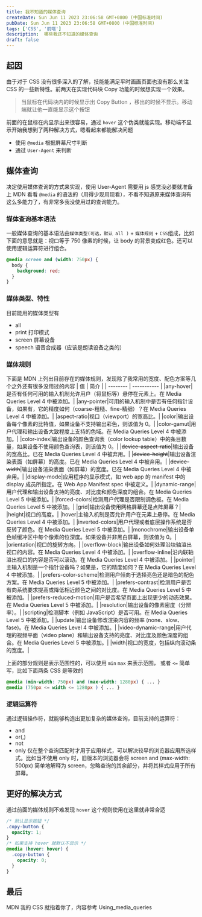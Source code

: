 ```yaml
---
title: 我不知道的媒体查询
createDate: Sun Jun 11 2023 23:06:58 GMT+0800 (中国标准时间)
pubDate: Sun Jun 11 2023 23:06:58 GMT+0800 (中国标准时间)
tags: ['CSS', '前端']
description:  哪些我还不知道的媒体查询
draft: false
---
```


## 起因
由于对于 CSS 没有很多深入的了解，技能能满足平时画画页面也没有那么关注 CSS 的一些新特性。前两天在实现代码块 Copy 功能的时候想实现一个效果。
> 当鼠标在代码块内的时候显示出 Copy Button ，移出的时候不显示。移动端就让他一直能显示这个按钮  

前面的在鼠标在内显示出来很容易，通过 `hover` 这个伪类就能实现。移动端不显示开始我想到了两种解决方式，嗯看起来都能解决问题

- 使用 `@media` 根据屏幕尺寸判断
- 通过 `User-Agent` 来判断

## 媒体查询
决定使用媒体查询的方式来实现，使用 User-Agent 需要用 js 感觉没必要就准备上 MDN 看看 `@media` 的语法的（用得少现用现看），不看不知道原来媒体查询有这么多能力了，有非常多我没使用过的查询能力。

### 媒体查询基本语法
一般媒体查询的基本语法由`媒体类型(可选，默认 all )` + `媒体规则` + `CSS`组成，比如下面的意思就是：视口等于 750 像素的时候，让 body 的背景变成红色。还可以使用逻辑运算符进行组合。
```css
@media screen and (width: 750px) {
  body {
    background: red;
  }
}
```
### 媒体类型、特性
目前能用的媒体类型有
- all
- print 打印模式
- screen 屏幕设备
- speech 语音合成器（应该是朗读设备之类的）

### 媒体规则
下面是 MDN 上列出目前存在的媒体规则，发现除了我常用的宽度、配色方案等几个之外还有很多没用过的内容
| 值 | 简介 |
| -------- | ----------- |
|any-hover|是否有任何可用的输入机制允许用户（将鼠标等）悬停在元素上。在 Media Queries Level 4 中被添加。|
|any-pointer|可用的输入机制中是否有任何指针设备，如果有，它的精度如何（coarse-粗糙、fine-精细）？在 Media Queries Level 4 中被添加。|
|aspect-ratio|视口（viewport）的宽高比。|
|color|输出设备每个像素的比特值，如果设备不支持输出彩色，则该值为 0。|
|color-gamut|用户代理和输出设备大致程度上支持的色域。在 Media Queries Level 4 中被添加。|
|color-index|输出设备的颜色查询表（color lookup table）中的条目数量，如果设备不使用颜色查询表，则该值为 0。|
|~~device-aspect-ratio~~|输出设备的宽高比。已在 Media Queries Level 4 中被弃用。|
|~~device-height~~|输出设备渲染表面（如屏幕）的高度。已在 Media Queries Level 4 中被弃用。|
|~~device-width~~|输出设备渲染表面（如屏幕）的宽度。已在 Media Queries Level 4 中被弃用。|
|display-mode|应用程序的显示模式，如 web app 的 manifest 中的 display 成员所指定。在 Web App Manifest spec 中被定义。|
|dynamic-range|用户代理和输出设备支持的亮度、对比度和颜色深度的组合。在 Media Queries Level 5 中被添加。|
|forced-colors|检测用户代理是否限制调色板。在 Media Queries Level 5 中被添加。|
|grid|输出设备使用网格屏幕还是点阵屏幕？|
|height|视口的高度。|
|hover|主输入机制是否允许用户在元素上悬停。在 Media Queries Level 4 中被添加。|
|inverted-colors|用户代理或者底层操作系统是否反转了颜色。在 Media Queries Level 5 中被添加。|
|monochrome|输出设备单色帧缓冲区中每个像素的位深度。如果设备并非黑白屏幕，则该值为 0。|
|orientation|视口的旋转方向。|
|overflow-block|输出设备如何处理沿块轴溢出视口的内容。在 Media Queries Level 4 中被添加。|
|overflow-inline|沿内联轴溢出视口的内容是否可以滚动。在 Media Queries Level 4 中被添加。|
|pointer|主输入机制是一个指针设备吗？如果是，它的精度如何？在 Media Queries Level 4 中被添加。|
|prefers-color-scheme|检测用户倾向于选择亮色还是暗色的配色方案。在 Media Queries Level 5 中被添加。|
|prefers-contrast|检测用户是否有向系统要求提高或降低相近颜色之间的对比度。在 Media Queries Level 5 中被添加。|
|prefers-reduced-motion|用户是否希望页面上出现更少的动态效果。在 Media Queries Level 5 中被添加。|
|resolution|输出设备的像素密度（分辨率）。|
|scripting|检测脚本（例如 JavaScript）是否可用。在 Media Queries Level 5 中被添加。|
|update|输出设备修改渲染内容的频率 (none、slow、fase)。在 Media Queries Level 4 中被添加。|
|video-dynamic-range|用户代理的视频平面（video plane）和输出设备支持的亮度、对比度及颜色深度的组合。在 Media Queries Level 5 中被添加。|
|width|视口的宽度，包括纵向滚动条的宽度。|

上面的部分规则是表示范围性的，可以使用 `min` `max` 来表示范围， 或者 `<=` 简单写，比如下面两条 CSS 是等效的
```css
@media (min-width: 750px) and (max-width: 1280px) { ... }
@media (750px <= width <= 1280px ) { ... }
```

### 逻辑运算符
通过逻辑操作符，就能够构造出更加复杂的媒体查询，目前支持的运算符：

- and
- or(,)
- not
- only 仅在整个查询匹配时才用于应用样式，可以解决较早的浏览器应用所选样式。比如当不使用 only 时，旧版本的浏览器会将 screen and (max-width: 500px) 简单地解释为 screen，忽略查询的其余部分，并将其样式应用于所有屏幕。

## 更好的解决方式
通过前面的媒体规则不难发现 `hover` 这个规则使用在这里就非常合适
```css
/* 默认显示按钮 */
.copy-button {
  opacity: 1;
}
/* 如果支持 hover 就默认不显示 */
@media (hover: hover) {
  .copy-button {
    opacity: 0;
  }
}
```

## 最后

MDN 我的 CSS 就指着你了，内容参考 <fancy-link href="https://developer.mozilla.org/en-US/docs/Web/CSS/CSS_media_queries/Using_media_queries">Using_media_queries</fancy-link>
